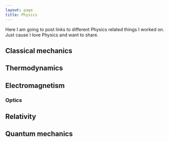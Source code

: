 ```yaml
---
layout: page
title: Physics
---
```


Here I am going to post links to different Physics related things I worked on. Just cause I love Physics and want to share.

## Classical mechanics

## Thermodynamics

## Electromagnetism

### Optics

## Relativity

## Quantum mechanics